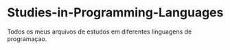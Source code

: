 # Studies-in-Programming-Languages
Todos os meus arquivos de estudos em diferentes linguagens de programaçao.
